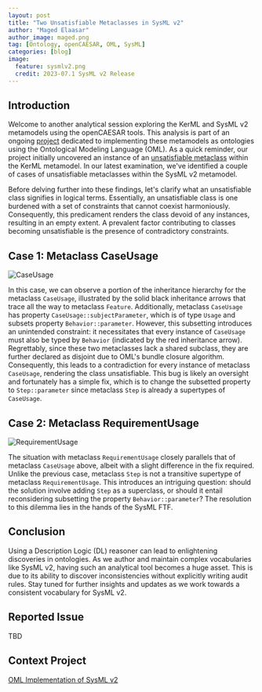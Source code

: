 ```yaml
---
layout: post
title: "Two Unsatisfiable Metaclasses in SysML v2"
author: "Maged Elaasar"
author_image: maged.png
tag: [Ontology, openCAESAR, OML, SysML]
categories: [blog]
image:
  feature: sysmlv2.png
  credit: 2023-07.1 SysML v2 Release
---
```


## Introduction

Welcome to another analytical session exploring the KerML and SysML v2 metamodels using the openCAESAR tools. This analysis is part of an ongoing [project](projects/2023-8-11-SysML-v2.html) dedicated to implementing these metamodels as ontologies using the Ontological Modeling Language (OML). As a quick reminder, our project initially uncovered an instance of an [unsatisfiable metaclass](/blog/2023/08/27/When-Literal-Boolean-Is-Unsatisfiable.html) within the KerML metamodel. In our latest examination, we've identified a couple of cases of unsatisfiable metaclasses within the SysML v2 metamodel.

Before delving further into these findings, let's clarify what an unsatisfiable class signifies in logical terms. Essentially, an unsatisfiable class is one burdened with a set of constraints that cannot coexist harmoniously. Consequently, this predicament renders the class devoid of any instances, resulting in an empty extent. A prevalent factor contributing to classes becoming unsatisfiable is the presence of contradictory constraints.

## Case 1: Metaclass CaseUsage

![CaseUsage](http://www.plantuml.com/plantuml/png/NO-nZeCm38PtFuN5pGpt0WWEwUPALJSMDxYGAWJaE5tQldkXKLE99LA-_xFykmvAed5ouFYYg3EA7KR5tWeRjRC7Q2dmAT30M9QF2bjo9ZhQiZU5FKXQOxv6OtRXKNc1xKdVVoQDmW1_FDBDphBY2elEBoGqiR8KsSbjaXFY-Sf63nyHVpkFzvK6re1v_bbWghA_9c_y4Uu1QlPzdDmB)

In this case, we can observe a portion of the inheritance hierarchy for the metaclass `CaseUsage`, illustrated by the solid black inheritance arrows that trace all the way to metaclass `Feature`. Additionally, metaclass `CaseUsage` has property `CaseUsage::subjectParameter`, which is of type `Usage` and subsets property `Behavior::parameter`. However, this subsetting introduces an unintended constraint: it necessitates that every instance of `CaseUsage` must also be typed by `Behavior` (indicated by the red inheritance arrow). Regrettably, since these two metaclasses lack a shared subclass, they are further declared as disjoint due to OML's bundle closure algorithm. Consequently, this leads to a contradiction for every instance of metaclass `CaseUsage`, rendering the class unsatisfiable. This bug is likely an oversight and fortunately has a simple fix, which is to change the subsetted property to `Step::parameter` since metaclass `Step` is already a supertypes of `CaseUsage`.

## Case 2: Metaclass RequirementUsage

![RequirementUsage](http://www.plantuml.com/plantuml/png/TP31gi8m44NtynL3txgBzmEbl0Tk5S5TDp6zjf4sqSd4ZVhl1e952YxloI5tPjgeHZJD4qquAMjWSSEet3k1LHSyqHxNbDCChuTe1d1TFnh-3pwg65SWQ9MBjBKsYS1R56cLYrIUFi06HfE0w0-ZkRaW6JTSTVvYnCnGIBKuw-6A6jFn3Akxjy-_dUTxfX4QUVdcMPNoRpik_J-2dgY5x_EbNW00)

The situation with metaclass `RequirementUsage` closely parallels that of metaclass `CaseUsage` above, albeit with a slight difference in the fix required. Unlike the previous case, metaclass `Step` is not a transitive supertype of metaclass `RequirementUsage`. This introduces an intriguing question: should the solution involve adding `Step` as a superclass, or should it entail reconsidering  subsetting the property `Behavior::parameter`? The resolution to this dilemma lies in the hands of the SysML FTF.

## Conclusion

Using a Description Logic (DL) reasoner can lead to enlightening discoveries in ontologies. As we author and maintain complex vocabularies like SysML v2, having such an analytical tool becomes a huge asset. This is due to its ability to discover inconsistencies without explicitly writing audit rules. Stay tuned for further insights and updates as we work towards a consistent vocabulary for SysML v2.

## Reported Issue

TBD

## Context Project

[OML Implementation of SysML v2](https://www.opencaesar.io/projects/2023-8-11-SysML-v2.html)